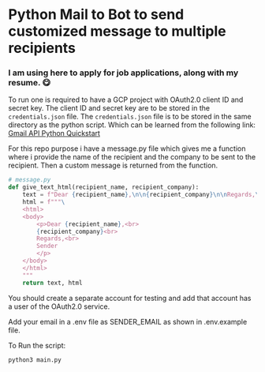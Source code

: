 # Python Mail to Bot to send customized message to multiple recipients

### I am using here to apply for job applications, along with my resume. 😋

To run one is required to have a GCP project with OAuth2.0 client ID and secret key. The client ID and secret key are to be stored in the `credentials.json` file. The `credentials.json` file is to be stored in the same directory as the python script. Which can be learned from the following link: [Gmail API Python Quickstart](https://developers.google.com/gmail/api/quickstart/python)

For this repo purpose i have a message.py file which gives me a function where i provide the name of the recipient and the company to be sent to the recipient. Then a custom message is returned from the function.

```python
# message.py
def give_text_html(recipient_name, recipient_company):
    text = f"Dear {recipient_name},\n\n{recipient_company}\n\nRegards,\nSender"
    html = f"""\
    <html>
    <body>
        <p>Dear {recipient_name},<br>
        {recipient_company}<br>
        Regards,<br>
        Sender
        </p>
    </body>
    </html>
    """
    return text, html
```

You should create a separate account for testing and add that account has a user of the OAuth2.0 service.

Add your email in a .env file as SENDER_EMAIL as shown in .env.example file.


To Run the script:
```bash
python3 main.py
```

